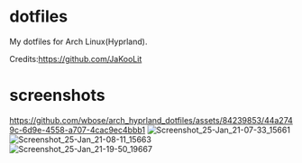 # dotfiles
My dotfiles for Arch Linux(Hyprland).

Credits:https://github.com/JaKooLit

# screenshots
https://github.com/wbose/arch_hyprland_dotfiles/assets/84239853/44a2749c-6d9e-4558-a707-4cac9ec4bbb1
![Screenshot_25-Jan_21-07-33_15661](https://github.com/wbose/arch_hyprland_dotfiles/assets/84239853/96e7bcf4-50a5-47b4-bd3f-3aa4e330c446)
![Screenshot_25-Jan_21-08-11_15663](https://github.com/wbose/arch_hyprland_dotfiles/assets/84239853/ea4417c2-bcce-4c1e-a0b9-fef9301003af)
![Screenshot_25-Jan_21-19-50_19667](https://github.com/wbose/arch_hyprland_dotfiles/assets/84239853/dff01d9a-4a95-4ff0-9049-b14df693ca5a)
